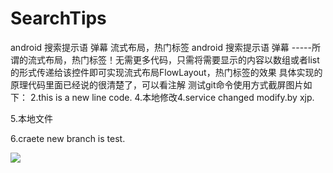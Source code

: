 # SearchTips
android 搜索提示语 弹幕 流式布局，热门标签
android 搜索提示语 弹幕 -----所谓的流式布局，热门标签！无需更多代码，只需将需要显示的内容以数组或者list的形式传递给该控件即可实现流式布局FlowLayout，热门标签的效果
具体实现的原理代码里面已经说的很清楚了，可以看注解
测试git命令使用方式截屏图片如下：
2.this is a new line code.
4.本地修改4.service changed modify.by xjp.

5.本地文件

6.craete new branch is test.

![](https://github.com/xujinping/SearchTips/blob/master/app/src/main/raw/screenShot.png)
